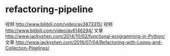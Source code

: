 # refactoring-pipeline


视频 http://www.bilibili.com/video/av3873315/
视频 http://www.bilibili.com/video/av6146294/
文章 http://www.jackyshen.com/2014/10/02/functional-programming-in-Python/
文章 http://www.jackyshen.com/2016/07/04/Refactoring-with-Loops-and-Collection-Pipelines/